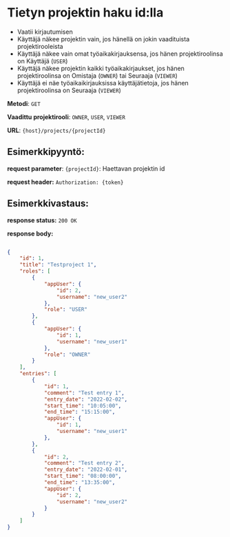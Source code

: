# Tietyn projektin haku id:lla

- Vaatii kirjautumisen
- Käyttäjä näkee projektin vain, jos hänellä on jokin vaadituista projektirooleista
- Käyttäjä näkee vain omat työaikakirjauksensa, jos hänen projektiroolinsa on Käyttäjä (`USER`)
- Käyttäjä näkee projektin kaikki työaikakirjaukset, jos hänen projektiroolinsa on Omistaja (`OWNER`) tai Seuraaja (`VIEWER`)
- Käyttäjä ei näe työaikaikirjauksissa käyttäjätietoja, jos hänen projektiroolinsa on Seuraaja (`VIEWER`)

**Metodi**: `GET`

**Vaadittu projektirooli**: `OWNER`, `USER`, `VIEWER`

**URL**: `{host}/projects/{projectId}`


## Esimerkkipyyntö:

**request parameter**: `{projectId}`: Haettavan projektin id

**request header:** `Authorization: {token}`


## Esimerkkivastaus:

**response status:** `200 OK`

**response body:**

```json

{
    "id": 1,
    "title": "Testproject 1",
    "roles": [
        {
            "appUser": {
                "id": 2,
                "username": "new_user2"
            },
            "role": "USER"
        },
        {
            "appUser": {
                "id": 1,
                "username": "new_user1"
            },
            "role": "OWNER"
        }
    ],
    "entries": [
        {
            "id": 1,
            "comment": "Test entry 1",
            "entry_date": "2022-02-02",
            "start_time": "10:05:00",
            "end_time": "15:15:00",
            "appUser": {
                "id": 1,
                "username": "new_user1"
            },
        },
        {
            "id": 2,
            "comment": "Test entry 2",
            "entry_date": "2022-02-01",
            "start_time": "08:00:00",
            "end_time": "13:35:00",
            "appUser": {
                "id": 2,
                "username": "new_user2"
            }
        }
    ]
}

```